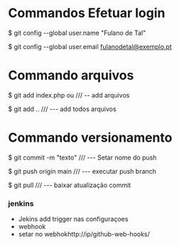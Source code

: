 
 # Commandos Efetuar login
 $ git config --global user.name "Fulano de Tal" </p>
 $ git config --global user.email fulanodetal@exemplo.pt </p>

 # Commando arquivos 
 $ git add index.php  ou                     ///     -- add arquivos  </p>
 $ git add ..                                ///   --- add todos arquivos  </p>

# Commando versionamento
 $ git commit -m "texto"                    ///    --- Setar nome do push </p>
 $ git push origin main                     ///    --- executar push branch </p>
 $ git pull                                 ///    --- baixar atualização commit


 ### jenkins
 
 - Jekins add trigger nas configuraçoes
 - webhook
 - setar no webhokhttp://ip/github-web-hooks/
